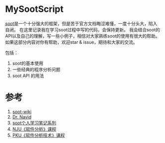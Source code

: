 # MySootScript

[soot](https://github.com/soot-oss/soot)是一个十分强大的框架，但是苦于官方文档晦涩难懂，一度十分头大，陷入自闭。
在这里记录我在学习soot过程中写的代码，会保持更新。
我会结合soot的API以及自己的理解，写一些小例子，相信对大家熟练soot的使用有很大的帮助。
如果这部分内容对你有帮助，欢迎star & issue，期待和大家的交流。

包括：
1. soot的基本使用
2. 一些经典的程序分析问题
3. soot API 的用法


# 参考
1. [soot-wiki](https://github.com/soot-oss/soot/wiki)
2. [Dr. Navid](https://github.com/noidsirius/SootTutorial)
3. [soot个人学习笔记系列](https://0range228.github.io/tags/Soot/)
4. [NJU《软件分析》课程](https://pascal-group.bitbucket.io/teaching.html)
5. [PKU《软件分析技术》课程](https://liveclass.org.cn/cloudCourse/#/courseDetail/8mI06L2eRqk8GcsW)
